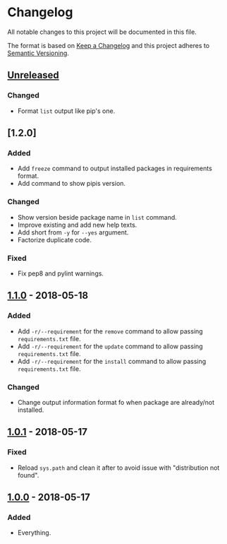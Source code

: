 # Changelog
All notable changes to this project will be documented in this file.

The format is based on [Keep a Changelog](http://keepachangelog.com/en/1.0.0/)
and this project adheres to [Semantic Versioning](http://semver.org/spec/v2.0.0.html).

## [Unreleased]
### Changed
- Format `list` output like pip's one.

## [1.2.0]
### Added
- Add `freeze` command to output installed packages in requirements format.
- Add command to show pipis version.

### Changed
- Show version beside package name in `list` command.
- Improve existing and add new help texts.
- Add short from `-y` for `--yes` argument.
- Factorize duplicate code.

### Fixed
- Fix pep8 and pylint warnings.

## [1.1.0] - 2018-05-18
### Added
- Add `-r/--requirement` for the `remove` command to allow passing `requirements.txt` file.
- Add `-r/--requirement` for the `update` command to allow passing `requirements.txt` file.
- Add `-r/--requirement` for the `install` command to allow passing `requirements.txt` file.

### Changed
- Change output information format fo when package are already/not installed.

## [1.0.1] - 2018-05-17
### Fixed
- Reload `sys.path` and clean it after to avoid issue with "distribution not found".

## [1.0.0] - 2018-05-17
### Added
- Everything.

[Unreleased]: https://gitlab.com/NicolasKAROLAK/pipis/compare/v1.2.0...HEAD
[1.1.0]: https://gitlab.com/NicolasKAROLAK/pipis/compare/v1.1.0...1.2.0
[1.1.0]: https://gitlab.com/NicolasKAROLAK/pipis/compare/v1.0.1...v1.1.0
[1.0.1]: https://gitlab.com/NicolasKAROLAK/pipis/compare/v1.0.0...v1.0.1
[1.0.0]: https://gitlab.com/NicolasKAROLAK/pipis/compare/0c3cc746...v1.0.0

